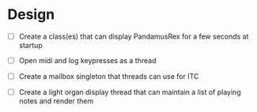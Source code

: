 # Design

- [ ] Create a class(es) that can display PandamusRex for a few seconds at startup
- [ ] Open midi and log keypresses as a thread
- [ ] Create a mailbox singleton that threads can use for ITC
- [ ] Create a light organ display thread that can maintain a list of playing notes and render them

